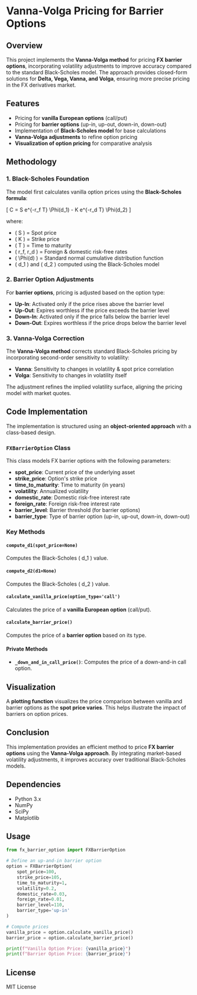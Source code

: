 # Vanna-Volga Pricing for Barrier Options

## Overview
This project implements the **Vanna-Volga method** for pricing **FX barrier options**, incorporating volatility adjustments to improve accuracy compared to the standard Black-Scholes model. The approach provides closed-form solutions for **Delta, Vega, Vanna, and Volga**, ensuring more precise pricing in the FX derivatives market.

## Features
- Pricing for **vanilla European options** (call/put)
- Pricing for **barrier options** (up-in, up-out, down-in, down-out)
- Implementation of **Black-Scholes model** for base calculations
- **Vanna-Volga adjustments** to refine option pricing
- **Visualization of option pricing** for comparative analysis

## Methodology
### 1. Black-Scholes Foundation
The model first calculates vanilla option prices using the **Black-Scholes formula**:

\[ C = S e^{-r_f T} \Phi(d_1) - K e^{-r_d T} \Phi(d_2) \]

where:
- \( S \) = Spot price
- \( K \) = Strike price
- \( T \) = Time to maturity
- \( r_f, r_d \) = Foreign & domestic risk-free rates
- \( \Phi(d) \) = Standard normal cumulative distribution function
- \( d_1 \) and \( d_2 \) computed using the Black-Scholes model

### 2. Barrier Option Adjustments
For **barrier options**, pricing is adjusted based on the option type:
- **Up-In**: Activated only if the price rises above the barrier level
- **Up-Out**: Expires worthless if the price exceeds the barrier level
- **Down-In**: Activated only if the price falls below the barrier level
- **Down-Out**: Expires worthless if the price drops below the barrier level

### 3. Vanna-Volga Correction
The **Vanna-Volga method** corrects standard Black-Scholes pricing by incorporating second-order sensitivity to volatility:
- **Vanna**: Sensitivity to changes in volatility & spot price correlation
- **Volga**: Sensitivity to changes in volatility itself

The adjustment refines the implied volatility surface, aligning the pricing model with market quotes.

## Code Implementation
The implementation is structured using an **object-oriented approach** with a class-based design.

### `FXBarrierOption` Class
This class models FX barrier options with the following parameters:
- **spot_price**: Current price of the underlying asset
- **strike_price**: Option's strike price
- **time_to_maturity**: Time to maturity (in years)
- **volatility**: Annualized volatility
- **domestic_rate**: Domestic risk-free interest rate
- **foreign_rate**: Foreign risk-free interest rate
- **barrier_level**: Barrier threshold (for barrier options)
- **barrier_type**: Type of barrier option (up-in, up-out, down-in, down-out)

### Key Methods
#### `compute_d1(spot_price=None)`
Computes the Black-Scholes \( d_1 \) value.

#### `compute_d2(d1=None)`
Computes the Black-Scholes \( d_2 \) value.

#### `calculate_vanilla_price(option_type='call')`
Calculates the price of a **vanilla European option** (call/put).

#### `calculate_barrier_price()`
Computes the price of a **barrier option** based on its type.

#### Private Methods
- **`_down_and_in_call_price()`**: Computes the price of a down-and-in call option.

## Visualization
A **plotting function** visualizes the price comparison between vanilla and barrier options as the **spot price varies**. This helps illustrate the impact of barriers on option prices.

## Conclusion
This implementation provides an efficient method to price **FX barrier options** using the **Vanna-Volga approach**. By integrating market-based volatility adjustments, it improves accuracy over traditional Black-Scholes models.

## Dependencies
- Python 3.x
- NumPy
- SciPy
- Matplotlib

## Usage
```python
from fx_barrier_option import FXBarrierOption

# Define an up-and-in barrier option
option = FXBarrierOption(
    spot_price=100,
    strike_price=105,
    time_to_maturity=1,
    volatility=0.2,
    domestic_rate=0.03,
    foreign_rate=0.01,
    barrier_level=110,
    barrier_type='up-in'
)

# Compute prices
vanilla_price = option.calculate_vanilla_price()
barrier_price = option.calculate_barrier_price()

print(f"Vanilla Option Price: {vanilla_price}")
print(f"Barrier Option Price: {barrier_price}")
```

## License
MIT License
